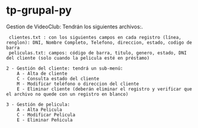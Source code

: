 # tp-grupal-py
 Gestion de VideoClub:
 Tendrán los siguientes archivos:.

     clientes.txt : con los siguientes campos en cada registro (línea, renglon): DNI, Nombre Completo, Telefono, direccion, estado, codigo de barra
     peliculas.txt: campos: código de barra, titulo, genero, estado, DNI del cliente (solo cuando la pelicula esté en préstamo)
  
    2 - Gestión del cliente: tendrá un sub-menú:
        A - Alta de cliente
        C - Consulta estado del cliente
        M - Modificar teléfono o direccion del cliente
        E - Eliminar cliente (deberán eliminar el registro y verificar que el archivo no quede con un registro en blanco)
    
    3 - Gestión de pelicula:
        A - Alta Pelicula
        C - Modificar Pelicula
        E - Eliminar Peñicula
  
